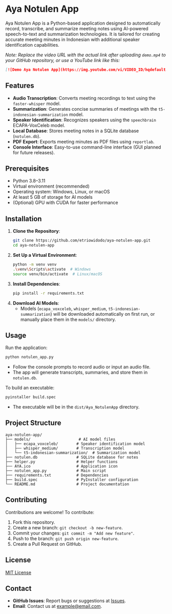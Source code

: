 # Aya Notulen App

Aya Notulen App is a Python-based application designed to automatically record, transcribe, and summarize meeting notes using AI-powered speech-to-text and summarization technologies. It is tailored for creating accurate meeting minutes in Indonesian with additional speaker identification capabilities.



*Note: Replace the video URL with the actual link after uploading `demo.mp4` to your GitHub repository, or use a YouTube link like this:*
```markdown
[![Demo Aya Notulen App](https://img.youtube.com/vi/VIDEO_ID/hqdefault.jpg)](https://www.youtube.com/watch?v=VIDEO_ID)
```

## Features
- **Audio Transcription**: Converts meeting recordings to text using the `faster-whisper` model.
- **Summarization**: Generates concise summaries of meetings with the `t5-indonesian-summarization` model.
- **Speaker Identification**: Recognizes speakers using the `speechbrain` ECAPA-VoxCeleb model.
- **Local Database**: Stores meeting notes in a SQLite database (`notulen.db`).
- **PDF Export**: Exports meeting minutes as PDF files using `reportlab`.
- **Console Interface**: Easy-to-use command-line interface (GUI planned for future releases).

## Prerequisites
- Python 3.8–3.11
- Virtual environment (recommended)
- Operating system: Windows, Linux, or macOS
- At least 5 GB of storage for AI models
- (Optional) GPU with CUDA for faster performance

## Installation
1. **Clone the Repository**:
   ```bash
   git clone https://github.com/etriowidodo/aya-notulen-app.git
   cd aya-notulen-app
   ```
2. **Set Up a Virtual Environment**:
   ```bash
   python -m venv venv
   .\venv\Scripts\activate  # Windows
   source venv/bin/activate  # Linux/macOS
   ```
3. **Install Dependencies**:
   ```bash
   pip install -r requirements.txt
   ```
4. **Download AI Models**:
   - Models (`ecapa_voxceleb`, `whisper_medium`, `t5-indonesian-summarization`) will be downloaded automatically on first run, or manually place them in the `models/` directory.

## Usage
Run the application:
```bash
python notulen_app.py
```
- Follow the console prompts to record audio or input an audio file.
- The app will generate transcripts, summaries, and store them in `notulen.db`.

To build an executable:
```bash
pyinstaller build.spec
```
- The executable will be in the `dist/Aya_NotulenApp` directory.

## Project Structure
```
aya-notulen-app/
├── models/                     # AI model files
│   ├── ecapa_voxceleb/        # Speaker identification model
│   ├── whisper_medium/        # Transcription model
│   └── t5-indonesian-summarization/  # Summarization model
├── notulen.db                 # SQLite database for notes
├── helper.py                  # Helper functions
├── AYA.ico                    # Application icon
├── notulen_app.py             # Main script
├── requirements.txt           # Dependencies
├── build.spec                 # PyInstaller configuration
└── README.md                  # Project documentation
```

## Contributing
Contributions are welcome! To contribute:
1. Fork this repository.
2. Create a new branch: `git checkout -b new-feature`.
3. Commit your changes: `git commit -m "Add new feature"`.
4. Push to the branch: `git push origin new-feature`.
5. Create a Pull Request on GitHub.

## License
[MIT License](LICENSE)

## Contact
- **GitHub Issues**: Report bugs or suggestions at [Issues](https://github.com/etriowidodo/aya-notulen-app/issues).
- **Email**: Contact us at example@email.com.
